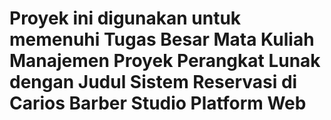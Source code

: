 # Proyek ini digunakan untuk memenuhi Tugas Besar Mata Kuliah Manajemen Proyek Perangkat Lunak dengan Judul Sistem Reservasi di Carios Barber Studio Platform Web
